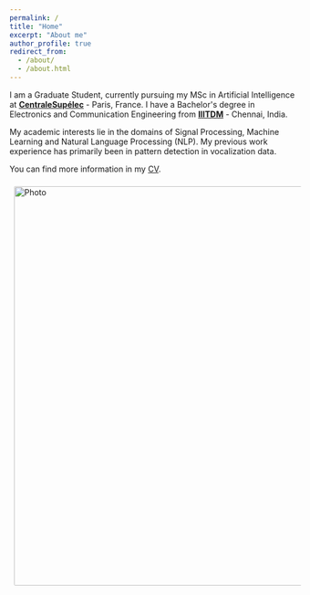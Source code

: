 ```yaml
---
permalink: /
title: "Home"
excerpt: "About me"
author_profile: true
redirect_from:
  - /about/
  - /about.html
---
```


I am a Graduate Student, currently pursuing my MSc in Artificial Intelligence at [**CentraleSupélec**](https://www.centralesupelec.fr/en) - Paris, France. I have a Bachelor's degree in Electronics and Communication Engineering from [**IIITDM**](https://www.iiitdm.ac.in) - Chennai, India.

My academic interests lie in the domains of Signal Processing, Machine Learning and Natural Language Processing (NLP). My previous work experience has primarily been in pattern detection in vocalization data.

You can find more information in my [CV](https://saideepesh.github.io/files/PSD_CV_November_2020.pdf).


<img align="middle" src="https://saideepesh.github.io/files/Deepesh_Prague.jpeg?raw=true" alt="Photo" style="width: 700px; border-radius: 10px; padding: 8px 8px 8px 8px"/>
